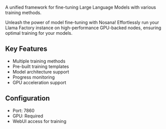 A unified framework for fine-tuning Large Language Models with various training methods.

Unleash the power of model fine-tuning with Nosana! Effortlessly run your Llama Factory instance on high-performance GPU-backed nodes, ensuring optimal training for your models.

## Key Features
- Multiple training methods
- Pre-built training templates
- Model architecture support
- Progress monitoring
- GPU acceleration support

## Configuration
- Port: 7860
- GPU: Required
- WebUI access for training